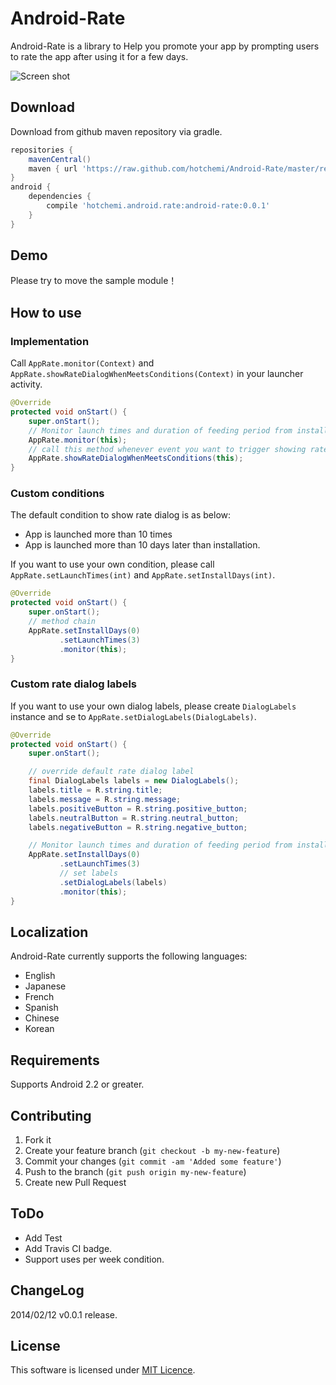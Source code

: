 Android-Rate
============

Android-Rate is a library to Help you promote your app by prompting users to rate the app after using it for a few days.

![Screen shot](https://github.com/hotchemi/Android-Rate/blob/master/documents/screenshot.png)

## Download

Download from github maven repository via gradle.

```groovy
repositories {
    mavenCentral()
    maven { url 'https://raw.github.com/hotchemi/Android-Rate/master/repository/' }
}
android {
    dependencies {
        compile 'hotchemi.android.rate:android-rate:0.0.1'
    }
}
```

## Demo

Please try to move the sample module！

## How to use

### Implementation

Call `AppRate.monitor(Context)` and `AppRate.showRateDialogWhenMeetsConditions(Context)` in your launcher activity.

```java
@Override
protected void onStart() {
    super.onStart();
    // Monitor launch times and duration of feeding period from installation
    AppRate.monitor(this);
    // call this method whenever event you want to trigger showing rate dialog.
    AppRate.showRateDialogWhenMeetsConditions(this);
}
```

### Custom conditions

The default condition to show rate dialog is as below:

* App is launched more than 10 times
* App is launched more than 10 days later than installation.

If you want to use your own condition, please call `AppRate.setLaunchTimes(int)` and `AppRate.setInstallDays(int)`.

```java
@Override
protected void onStart() {
    super.onStart();
    // method chain
    AppRate.setInstallDays(0)
           .setLaunchTimes(3)
           .monitor(this);
}
```

### Custom rate dialog labels

If you want to use your own dialog labels, please create `DialogLabels` instance and se to `AppRate.setDialogLabels(DialogLabels)`.

```java
@Override
protected void onStart() {
    super.onStart();

    // override default rate dialog label
    final DialogLabels labels = new DialogLabels();
    labels.title = R.string.title;
    labels.message = R.string.message;
    labels.positiveButton = R.string.positive_button;
    labels.neutralButton = R.string.neutral_button;
    labels.negativeButton = R.string.negative_button;

    // Monitor launch times and duration of feeding period from installation
    AppRate.setInstallDays(0)
           .setLaunchTimes(3)
           // set labels
           .setDialogLabels(labels)
           .monitor(this);
}
```

## Localization

Android-Rate currently supports the following languages:

 * English
 * Japanese
 * French
 * Spanish
 * Chinese
 * Korean

## Requirements

Supports Android 2.2 or greater.

## Contributing

1. Fork it
2. Create your feature branch (`git checkout -b my-new-feature`)
3. Commit your changes (`git commit -am 'Added some feature'`)
4. Push to the branch (`git push origin my-new-feature`)
5. Create new Pull Request

## ToDo

- Add Test
- Add Travis CI badge.
- Support uses per week condition.

## ChangeLog

2014/02/12 v0.0.1 release.


## License

This software is licensed under [MIT Licence](http://opensource.org/licenses/MIT).
